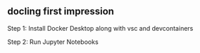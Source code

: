 
## docling first impression

Step 1: Install Docker Desktop along with vsc and devcontainers

Step 2: Run Jupyter Notebooks

